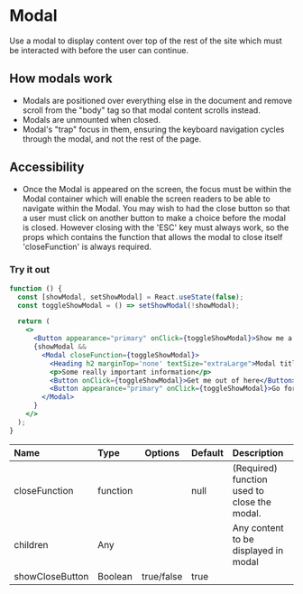 # Modal

Use a modal to display content over top of the rest of the site which must be interacted with before the user can continue.

## How modals work

- Modals are positioned over everything else in the document and remove scroll from the "body" tag so that modal content scrolls instead.
- Modals are unmounted when closed.
- Modal's "trap" focus in them, ensuring the keyboard navigation cycles through the modal, and not the rest of the page.

## Accessibility

- Once the Modal is appeared on the screen, the focus must be within the Modal container which will enable the screen readers to be able to navigate within the Modal. You may wish to had the close button so that a user must click on another button to make a choice before the modal is closed. However closing with the 'ESC' key must always work, so the props which contains the function that allows the modal to close itself 'closeFunction' is always required.

### Try it out

```.jsx
function () {
  const [showModal, setShowModal] = React.useState(false);
  const toggleShowModal = () => setShowModal(!showModal);

  return (
    <>
      <Button appearance="primary" onClick={toggleShowModal}>Show me a modal</Button>
      {showModal &&
        <Modal closeFunction={toggleShowModal}>
          <Heading h2 marginTop='none' textSize="extraLarge">Modal title</Heading>
          <p>Some really important information</p>
          <Button onClick={toggleShowModal}>Get me out of here</Button>
          <Button appearance="primary" onClick={toggleShowModal}>Go for it 😃</Button>
        </Modal>
      }
    </>
  );
}
```

| Name            | Type     |  Options   | Default | Description                                  |
| :-------------- | :------- | :--------: | :------ | :------------------------------------------- |
| closeFunction   | function |            | null    | (Required) function used to close the modal. |
| children        | Any      |            |         | Any content to be displayed in modal         |
| showCloseButton | Boolean  | true/false | true    |
